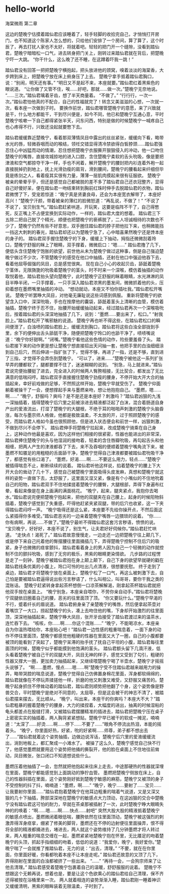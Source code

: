 # hello-world
海棠微雨
第二章

这边的楚晚宁估摸着踏仙君应该睡着了，轻手轻脚的收拾完自己，才悄悄打开房门，也不知道这个陈家人怎么想的，只给他们安排了一个房间，算了算了，这个时辰了，再去打扰人家也不太好，将就着吧。轻轻的把门开一个缝隙，没看到踏仙君，楚晚宁暗暗松一口气，进去转身把门关上，刚转过来踏仙君就在背后，把楚晚宁吓一大跳。
“你干什么，这么晚了还不睡，在这蹲着吓我一跳！”

踏仙君没有回答一把把楚晚宁横抱起，把头放进他的颈窝，嗅着淡淡的海棠香，大步跨到床上，把楚晚宁放在床上俯身压了上去。
楚晚宁拿手抵着踏仙君胸口，说：“别闹，明天还有事。”
“明日又不是起不来，本座就要。”踏仙君红着黑紫色的眼说道。
“让你做了又管不住，唉……好吧，那就……做一次。”楚晚宁无奈地说。
“……三次。”踏仙君噙着牙齿，想了半天商量着。
“不做了。”
“行行行，一次一次。”踏仙君怕他真的不配合，自己的性福就完了！转念又美滋滋的心想，一次就一次，看本座一次做到子时。
要换作前世，踏仙君哪管楚晚宁的意愿，来了兴致就是干，什么地方都能干，干到尽兴便是，如今不同，他已和楚晚宁互通心意，平时楚晚宁咳嗽一下自己都得紧张半天，问东问西，特别是做的时候楚晚宁一喊疼自己也心疼得不行，兴致还没起就要憋下去。

踏仙君缓缓靠近楚晚宁，看着那双薄情凤目中露出的丝丝紧张，缓缓向下看，略带水光的唇，轻微吞咽而动的喉结，领祍交错显得清冷禁欲得白皙脖颈……踏仙君强忍住心中凶猛而动的情潮，忍住想把楚晚宁衣服撕开狠狠侵入的冲动，他一口吻住楚晚宁的嘴唇，直接攻城掠地的进入口腔，含住楚晚宁柔软的舌头吮吸，像是要把津液和空气都掠夺干净一样，手也不闲着，解开楚晚宁的腰封把内衫连着外袍一起直接脱掉扔到地上，抚上光滑劲瘦的肩背，滑到腰间，楚晚宁的腰看起来纤细但毕竟是练剑之人，看着瘦其实很有力量，薄薄一层肌肉摸起来很有征服欲。
楚晚宁被亲的晕晕乎乎，但还是感觉自己都被脱的差不多了踏仙君自己还衣冠整齐，显得自己好傻好呆，便在踏仙君一吻结束转到胸前红珠时伸手去脱踏仙君的衣物，踏仙君微愣了下，受宠若惊道：“晚宁真是贤妻良母，还会为本座宽衣解带了，本座好高兴！”楚晚宁汗颜，带着被亲的薄红的脸微怒道：“再乱说，不做了！”
“不说了不说了，宝贝别生气。”踏仙君赶紧哄道，开玩笑，这要是临阵不干了，自己得憋死，反正嘴上不占便宜换到实际动作，一样的，踏仙君大度的想着。
踏仙君三下五除二把自己脱了个精光，顺便也把楚晚宁的亵裤脱了，二人坦诚相待的次数也不少了，楚晚宁仍然有些不好意思，双手圈住踏仙君的脖子把他拉下来，也稍微能挡一挡这大刺刺的春光，踏仙君却还以为楚晚宁急了，心中暗喜果然晚宁还是馋本座的身子的。
踏仙君双手握住楚晚宁的下身，缓缓上下抽动，拇指还微微刮着玲口，楚晚宁舒服的眯上了眼睛，双手撑着，微微启口：“嗯……”
踏仙君撸了几下，便低头含住楚晚宁饱胀的欲望，前世他从未为楚晚宁做过这种事，倒是自己强迫楚晚宁做过不少次，不管楚晚宁的感受在他口中抽插，还射在他口中强迫他吞下去，看着他屈辱倔强的凤目，总是感觉很爽。
现在自己小心的收起贝齿，舔舐着楚晚宁茎体，无限旖旎的吮吸着楚晚宁的茎头，时不时来一个深喉，模仿着抽插的动作取悦着他，踏仙君抬头望向楚晚宁，此时楚晚宁正舒服的眯着眼睛，水光淋淋的凤目半睁半闭，一只手撑着，一只手深入踏仙君浓黑的墨发间，微微抓着他的头，压抑着想在墨燃嘴里抽插的冲动。
“想动就动，本座又不怕你插吐我。”踏仙君松开嘴说。
楚晚宁听罢睁大凤目，对他毫无廉耻说这些词感到佩服。
重新将楚晚宁的欲望含入口中，深深吮吸，手也在按摩他的囊袋，舔舐着茎头上清晰的血管，模仿着抽插，楚晚宁终于忍不住，抬腰开始缓缓抽动起来，经过踏仙君再次一个深喉吸吮后，按着踏仙君的头深深地抽插了几下，说到：“墨燃……要出来了，松口。”
“射我脸上。”踏仙君松开了嘴邪魅的说道。
楚晚宁再也听不得这些，在踏仙君松口的瞬间便泄了，白浊喷的踏仙君脸上，缓缓流到胸口，踏仙君将这些白浊全部拢到手里，余下的便伸出舌头舔舐干净，随便把楚晚宁玲口的也舔干净了，啧啧嘴说道：“晚宁你好甜啊。”
“闭嘴。”楚晚宁看他这些色情的动作，险些要羞昏了头。
踏仙君接下来的动作更是想让楚晚宁想直接招出天问抽一套，他把手里的白浊细细涂到自己后穴，然后伸进一指扩张了下，觉得不够，再进了一指，还是不够，直到进了三指，才觉得不会弄伤到楚晚宁。
“可以了，进来……”楚晚宁被他这一系列扩张早弄的腰都软了，腿都要撑不住了，迷迷糊糊的说到。
“别急，马上就进来。”踏仙君说完便抬腰挺了进去，完全进入的时候两人臀胯相接，无比契合，都发出了无比满意的低喘闷哼。踏仙君双手直接握住楚晚宁劲瘦的腰身，不停开始大开大合的抽插起来，幸好前戏做的足够，不然照这样开始，楚晚宁早就受伤了。
楚晚宁仰面躺着被操干了一会，便想撑起手来与墨燃亲吻，想让他抱抱自己。
“墨燃，嗯……啊……”
“晚宁，舒服吗？爽吗？是不是还是本座好？刺激吗？”踏仙君凶狠的九浅一深抽插着，插得楚晚宁后穴里之前被涂进去精液都泛起了白沫，混合着肠道自身产出的爱液流出，打湿了楚晚宁的大腿根，不绝于耳的啪啪声刺激的楚晚宁头脑昏涨，每次与墨宗师人格做，他都是极致温柔，不太放的开，过于照顾楚晚宁的感受，而踏仙君人格如今虽也很照顾他，但是进入状态便会和前世一样，凶狠刺激，不做到尽兴不会停下。
踏仙君伸手将楚晚宁拉起来，改成楚晚宁骑乘在自己身上，这种动作他最是喜欢，因为这样他们相接的很紧密，性器也能进出的非常深，踏仙君捧住楚晚宁的头与他湿润的接吻着，轻柔的含住唇瓣吮吸，再勾起舌头和他相缠，把两人产生的津液都吞了下去，来不及吞咽的便顺着楚晚宁嘴角流下来，被墨燃不知餍足的用粗糙的舌面舔干净，楚晚宁觉得自己津液都要被踏仙君吮吸干净了，都感觉有些口渴了。
“墨燃，好渴……啊……不要这么用力，轻点……”楚晚宁被插得喘息不止，断断续续的说着。
踏仙君听他这样说，掐着楚晚宁的腰上下大开大合的耸动了几十下，感觉自己被楚晚宁里面吸得头皮发麻，真想和楚晚宁就这样的姿势一直做下去，太舒服了，这里面又湿又紧，像是有个小嘴似的不住地吮着自己的阳物，踏仙君双手不住地揉搓着楚晚宁的腰臀，大腿根部，弄得下身遍布红晕，看起来像是在身上画满的满面桃花。
“晚宁，起来，腿夹紧点，我抱你去喝水。”踏仙君说完便把楚晚宁抱起来，把他的双腿夹在自己腰上，起身的时候阳物斜插着，楚晚宁感觉到了失重感，吓得他赶紧夹紧双腿，带的后穴也收紧，这一下夹得踏仙君闷哼一声。
“晚宁吸得还是这么紧，本座要不先给你操开点，不然后面这么紧插得你多难受。”踏仙君恶劣的一边亲着楚晚宁嘴唇一边猥琐的说着。
“你……你有病啊，再说……不做了。”楚晚宁最听不得踏仙君这套污言秽语，愤愤的说。
“宝贝晚宁，好好好，本座不说了，别生气，让夫君好好伺候你。”踏仙君赶忙哄道。
“走快点！渴死了。”
踏仙君故意慢慢走，一边走还一边把楚晚宁往上颠几下，或是停下来自己托着他的臀摆腰往里面捅插几下，弄得楚晚宁控制不住后穴的吸紧，身子也微微的痉挛颤抖，踏仙君看着身上的男人因为自己一个轻微的动作就控制不住的颤抖吮吸，感到了无穷的极乐，黑紫的眼睛更染情欲。
几步路的过程愣是走了一刻钟，楚晚宁被踏仙君抱在身上颠上颠下，自己下身的欲望早就硬的戳在踏仙君线条优美的小腹上，玲口可怜的吐出几点清液，很想要抚慰。
终于走到了桌边，踏仙君才将楚晚宁放在桌面上，楚晚宁松了一口气，再这么被刺激下去，自己怕是要被踏仙君逼得说出些污言秽语了，什么叫相公，叫哥哥，要你干我之类的混账话。
楚晚宁赶紧转身拿起茶杯想倒一口凉茶解解渴，刚拿起茶杯踏仙君就把他双手按在桌面上。
“晚宁别急，本座亲自喂你，不劳你亲自动手。”踏仙君将楚晚宁双腿依旧圈着自己的腰，恶劣的往里面顶了顶。
“你又要玩什么。”楚晚宁早渴的不行，蹙着纤长的眉说道。
踏仙君俯身亲了亲楚晚宁的嘴唇，然后便拿起茶壶对着嘴饮了一大口，捞起楚晚宁的头，凑上去吻住他的嘴，下身却开始激烈的往里面顶，深深地抽插起来，楚晚宁睁大凤目，张开牙齿接受了踏仙君渡过来的温茶水，连忙吞下去。
“咳咳，你……啊……你这个混账……”
“晚宁，不能喝凉水，本座亲自为你温热喂给你，本座贴心吧！”踏仙君一边性感的粗重喘息着，一面下身的动作不停往里面顶，楚晚宁都感觉他粗硬的性器在里面又大了一圈，自己的小腹都要被顶的能看到了突起了，楚晚宁呆滞的抬手抚了抚自己平坦的小腹，踏仙君每往里面顶的时候，楚晚宁似乎都能摸到他饱满的茎头。
踏仙君额头留下几滴汗液，低头看着楚晚宁被自己干的双腿大开，凤目无神的样子，感觉又受到了勾引，粗硬的性器又撑大一圈，更加卖力抽插起来，又继续喂楚晚宁喝了半壶水，楚晚宁才摇摇头说够了。
“啊……墨燃，慢点……嗯……啊”楚晚宁受不住踏仙君越来越用力的操弄，略带哭腔的喘息说道，楚晚宁觉得自己仿佛置身棉花里面，浑身都软绵绵的，踏仙君就像在不停玩弄揉搓他一样，折磨的他又刺激又难受，又舒服又痛苦的。楚晚宁起身抓住不停耸动着的踏仙君，踏仙君则顺势把他翻了个身，这个姿势像是野兽交合，平时楚晚宁是绝对不同意的，太屈辱，但是这会被干的神志不清了，被踏仙君摆来摆去，无比顺从。
“晚宁，叫出来，本座干的你爽吗？本座大不大？”踏仙君粗暴的握着楚晚宁的腰身，大力的揉捏着，大幅度的进出，抽离的时候湿粘的龟头都差点在股缝打滑，又被踏仙君摆腰精准的插进去，踏仙君把楚晚宁压在桌子上密密实实的抽插着，两人胸背紧紧想贴，楚晚宁早已被干的软成一摊泥，喃喃道：“太深了……好烫……啊……停下……不要了……”眼角不停流出热泪，本能的摇着头。
“晚宁，你里面好热，好紧，吮的好紧啊……师尊，弟子都不想出去了……”踏仙君就着这个姿势抽插，边做边说浑话，楚晚宁后穴里的爱液缓缓流出，淌到地板上，都汇聚成一小滩水了。
被操了这么久，楚晚宁感觉自己快不行了，他感觉墨燃就要用这个姿势把他捅的撕裂开，他的脸在桌面上不住地往前耸动，凤目微张，张口闭口不知道想说些什么。

墨燃压着他抽插了一会，忽然就把他抱起来往床上走去，中途那硬热的性器就深埋在里面，楚晚宁都能感觉到上面跳动的狰狞血管。
墨燃把楚晚宁侧放在床上，自己的性器斜插在里面，这个姿势刚好抵到楚晚宁敏感的麻筋，楚晚宁又被顶的身子不受控制的抖了抖，喃喃道：“墨燃，啊……”
“晚宁，晚宁……要射了……宝贝……让我要射你里面……”踏仙君抱着楚晚宁在他耳边粗重的喘着气说道，又是又深又狠的几十下抽插，胯部深深地在楚晚宁的敏感点大力顶动，在这凶狠的交合中楚晚宁没有踏仙君这可怕的耐力，早就在茶桌那被插射了一次，此时楚晚宁睁大眼睛失神的的唤着：“啊……嗯……啊……快点……射吧”
突然大股大股的精液抵着楚晚宁的敏感点喷出，墨燃微闭着眼低喘，腰胯依然在往里面顶动，楚晚宁被这强烈的刺激弄得浑身痉挛，绷紧了修美的脚背，墨燃还在不停的边射便往里面操弄，恨不得将全部的精液都捅进去，堵进去，两人就这个姿势维持了几分钟墨燃才将人转过来，两人粗重的喘息交缠在一起，墨燃紧紧地楚晚宁抱在怀里，无比餍足的吻着楚晚宁的头顶，抓起手指细细的吻着，低低的说道：“我爱你，晚宁，我好爱你。”楚晚宁喘了一会就推了推踏仙君，无力的说：“出去，清理。”
“不要，就在在你里面，你里面好暖，你看都吮着本座不让本座走呢。”
踏仙君还故意的又顶了几下，弄得刚射在里面的白浊都被挤了一些出来。
“……”
“再待一会，一会狗宗师来了让他去清理。”
踏仙君感受着楚晚宁包裹着自己的温暖，舒舒服服的说着。
楚晚宁不想跟这个无赖再说，想着也是，要是让这个色欲熏心的踏仙君给自己清理，保不齐还得被按在浴桶里来一次。
两人就着相连的姿势渐渐入睡，踏仙君刚一睡着神识又缓缓清明，黑紫的眼眸装着无限温柔，子时到了。
